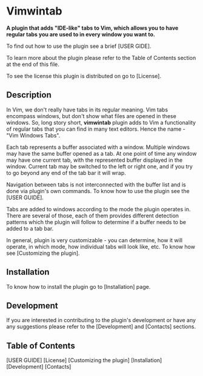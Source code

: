 Vimwintab
=========

**A plugin that adds "IDE-like" tabs to Vim, which allows you to have regular
tabs you are used to in every window you want to.**

To find out how to use the plugin see a brief [USER GIDE].

To learn more about the plugin please refer to the Table of Contents section at the end of this file.

To see the license this plugin is distributed on go to [License].

Description
----------

In Vim, we don't really have tabs in its regular meaning. Vim tabs encompass windows, but don't show what files are opened in these windows. So, long story short, **vimwintab** plugin adds to Vim a functionality of regular tabs that you can find in many text editors. Hence the name - "Vim Windows Tabs".

Each tab represents a buffer associated with a window. Multiple windows may have the same buffer opened as a tab. At one point of time any window may have 
one current tab, with the represented buffer displayed in the window. Current tab may be switched to the left or right one, and if you try to go beyond any end of the tab bar it will wrap.

Navigation between tabs is not interconnected with the buffer list and is done via plugin's own commands. To know how to use the plugin see the [USER GUIDE].

Tabs are added to windows according to the mode the plugin operates in. There are several of those, each of them provides different detection patterns which the plugin will follow to determine if a buffer needs to be added to a tab bar.

In general, plugin is very customizable - you can determine, how it will operate, in which mode, how individual tabs will look like, etc. To know how see [Customizing the plugin].

Installation
------------

To know how to install the plugin go to [Installation] page.

Development
-----------

If you are interested in contributing to the plugin's development or have any any suggestions please refer to the [Development] and [Contacts] sections.

Table of Contents
-----------------

[USER GUIDE] [License] [Customizing the plugin] [Installation] [Development] [Contacts]
